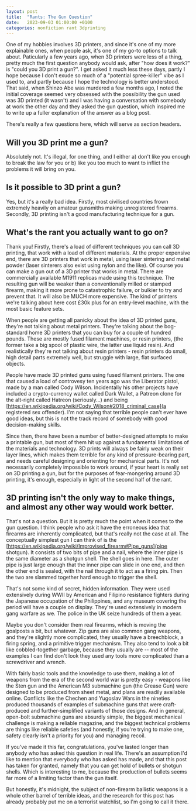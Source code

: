 ```yaml
---
layout: post
title:  "Rants: The Gun Question"
date:   2023-09-03 01:00:00 +0100
categories: nonfiction rant 3dprinting
---
```


One of my hobbies involves 3D printers, and since it's one of my more explainable ones, when people ask, it's one of my go-to options to talk about. Paticularly a few years ago, when 3D printers were less of a thing, pretty much the first question anybody would ask, after "how does it work?" is "could you 3D print a gun?". I get asked it much less these days, partly I hope because I don't exude so much of a "potential spree-killer" vibe as I used to, and partly because I hope the technology is better understood. That said, when Shinzo Abe was murdered a few months ago, I noted the initial coverage seemed very obsessed with the possibility the gun used was 3D printed (it wasn't) and I was having a conversation with somebody at work the other day and they asked the gun question, which inspired me to write up a fuller explanation of the answer as a blog post.

There's really a few questions here, which will serve as section headers.

## Will you 3D print me a gun?

Absolutely not. It's illegal, for one thing, and I either a) don't like you enough to break the law for you or b) like you too much to want to inflict the problems it will bring on you.

## Is it possible to 3D print a gun?

Yes, but it's a really bad idea. Firstly, most civilised countries frown extremely heavily on amateur gunsmiths making unregistered firearms. Secondly, 3D printing isn't a good manufacturing technique for a gun.

## What's the rant you actually want to go on?

Thank you! Firstly, there's a load of different techniques you can call 3D printing, that work with a load of different materials. At the proper expensive end, there are 3D printers that work in metal, using laser sintering and metal powder (laser sinterers also exist using nylon and the like). Of course you can make a gun out of a 3D printer that works in metal. There are commercially available M1911 replicas made using this technique. The resulting gun will be weaker than a conventionally milled or stamped firearm, making it more prone to catastrophic failure, or bulkier to try and prevent that. It will also be MUCH more expensive. The kind of printers we're talking about here cost £30k plus for an entry-level machine, with the most basic feature sets.

When people are getting all panicky about the idea of 3D printed guns, they're not talking about metal printers. They're talking about the bog-standard home 3D printers that you can buy for a couple of hundred pounds. These are mostly fused filament machines, or resin printers, (the former take a big spool of plastic wire, the latter use liquid resin). And realistically they're not talking about resin printers - resin printers do small, high detail parts extremely well, but struggle with large, flat surfaced objects.

People have made 3D printed guns using fused filament printers. The one that caused a load of controvesy ten years ago was the Liberator pistol, made by a man called Cody Wilson. Incidentally his other projects have included a crypto-currency wallet called Dark Wallet, a Patreon clone for the alt-right called Hatreon (seriously...) and being [https://en.wikipedia.org/wiki/Cody_Wilson#2018_criminal_case](a registered sex offender). I'm not saying that terrible people can't ever have good ideas, but this is not the track record of somebody with good decision-making skills.

Since then, there have been a number of better-designed attempts to make a printable gun, but most of them hit up against a fundamental limitations of the materials and technology. 3D prints will always be fairly weak on their layer lines, which makes them terrible for any kind of pressure-bearing part, and needs careful designing and orienting for mechanical parts. It's not necessarily completely impossible to work around, if your heart is really set on 3D printing a gun, but for the purposes of fear-mongering around 3D printing, it's enough, especially in light of the second half of the rant.

## 3D printing isn't the only way to make things, and almost any other way would work better.

That's not a question. But it is pretty much the point when it comes to the gun question. I think people who ask it have the erroneous idea that firearms are inherently complicated, but that's really not the case at all. The conceptually simplest gun I can think of is the [https://en.wikipedia.org/wiki/Improvised_firearm#Pipe_guns](pipe shotgun). It consists of two bits of pipe and a nail, where the inner pipe is the same diameter as a shotgun shell. The shell goes in here. The outer pipe is just large enough that the inner pipe can slide in one end, and then the other end is sealed, with the nail through it to act as a firing pin. Then the two are slammed together hard enough to trigger the shell.

That's not some kind of secret, hidden information. They were used extensively during WWII by American and Filipino resistance fighters during the Japanese occupation of the Philippines, and any museum covering the period will have a couple on display. They're used extensively in modern gang warfare as we. The police in the UK seize hundreds of them a year.

Maybe you don't consider them real firearms, which is moving the goalposts a bit, but whatever. Zip guns are also common gang weapons, and they're slightly more complicated, they usually have a breechblock, a firing spring, and a primitive trigger mechanism. They also tend to look a bit like cobbled-together garbage, because they usually are -- most of the examples I can find don't look they used any tools more complicated than a screwdriver and wrench.

With fairly basic tools and the knowledge to use them, making a lot of weapons from the era of the second world war is pretty easy - weapons like the Sten gun and the American M3 submachine gun (the Grease Gun) were designed to be produced from sheet metal, and plans are readily available online. Conflicts like the Chechen and Yugoslav Wars in the nineties produced thousands of examples of submachine guns that were craft-produced and further-simplified variants of those designs. And in general, open-bolt submachine guns are absurdly simple, the biggest mechanical challenge is making a reliable magazine, and the biggest technical problems are things like reliable safeties (and honestly, if you're trying to make one, safety clearly isn't a priority for you) and managing recoil.

If you've made it this far, congratulations, you've lasted longer than anybody who has asked this question in real life. There's an assumption I'd like to mention that everybody who has asked has made, and that this post has taken for granted, namely that you can get hold of bullets or shotgun shells. Which is interesting to me, because the production of bullets seems far more of a limiting factor than the gun itself.

But honestly, it's midnight, the subject of non-firearm ballistic weapons is a whole other barrel of terrible ideas, and the research for this post has already probably put me on a terrorist watchlist, so I'm going to call it there.